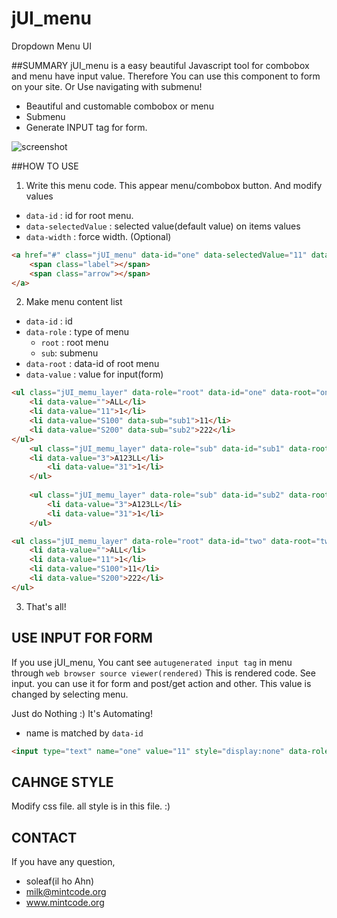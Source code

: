 jUI_menu
========

Dropdown Menu UI

##SUMMARY
jUI_menu is a easy beautiful Javascript tool for combobox and menu have input value.
Therefore You can use this component to form on your site. Or Use navigating with submenu!

* Beautiful and customable combobox or menu
* Submenu
* Generate INPUT tag for form.

![screenshot](https://raw.github.com/soleaf/jUI_menu/master/screenshot.png)

##HOW TO USE

1) Write this menu code. This appear menu/combobox button. And modify values
  * `data-id` : id for root menu.
  * `data-selectedValue` : selected value(default value) on items values
  * `data-width` : force width. (Optional)

```html
<a href="#" class="jUI_menu" data-id="one" data-selectedValue="11" data-width="170">
	<span class="label"></span>
	<span class="arrow"></span>
</a>
```

2) Make menu content list
  * `data-id` : id
  * `data-role` : type of menu
      * `root` : root menu
      * `sub`: submenu
  * `data-root` : data-id of root menu
  * `data-value` : value for input(form)
  
```html
<ul class="jUI_memu_layer" data-role="root" data-id="one" data-root="one">
	<li data-value="">ALL</li>
	<li data-value="11">1</li>
	<li data-value="S100" data-sub="sub1">11</li>
	<li data-value="S200" data-sub="sub2">222</li>
</ul>			
	<ul class="jUI_memu_layer" data-role="sub" data-id="sub1" data-root="one">										
    <li data-value="3">A123LL</li>
		<li data-value="31">1</li>
	</ul>
	
	<ul class="jUI_memu_layer" data-role="sub" data-id="sub2" data-root="one">
		<li data-value="3">A123LL</li>
		<li data-value="31">1</li>
	</ul>

<ul class="jUI_memu_layer" data-role="root" data-id="two" data-root="two">
	<li data-value="">ALL</li>
	<li data-value="11">1</li>
	<li data-value="S100">11</li>
	<li data-value="S200">222</li>
</ul>
```

3. That's all!

## USE INPUT FOR FORM
If you use jUI_menu, You cant see `autugenerated input tag` in menu through `web browser source viewer(rendered)`
This is rendered code. See input. you can use it for form and post/get action and other.
This value is changed by selecting menu.

Just do Nothing :) It's Automating!

 * name is matched by `data-id`
 
```html
<input type="text" name="one" value="11" style="display:none" data-role="jUI_menu">
```

## CAHNGE STYLE
Modify css file. all style is in this file. :)

## CONTACT
If you have any question,

* soleaf(il ho Ahn)
* milk@mintcode.org
* www.mintcode.org

